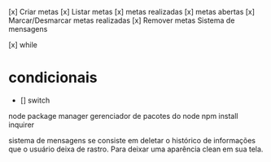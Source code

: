 [x] Criar metas
[x] Listar metas
  [x] metas realizadas
  [x] metas abertas
[x] Marcar/Desmarcar metas realizadas
[x] Remover metas
Sistema de mensagens

[x] while

# condicionais 

- [] switch

node package manager
gerenciador de pacotes do node
npm install inquirer 

sistema de mensagens se consiste em deletar o histórico de informações que o usuário deixa de rastro.
Para deixar uma aparência clean em sua tela.
